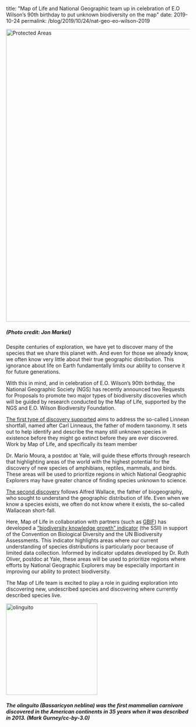 title: "Map of Life and National Geographic team up in celebration of E.O Wilson’s 90th birthday to put unknown biodiversity on the map"
date: 2019-10-24
permalink: /blog/2019/10/24/nat-geo-eo-wilson-2019


<div class="row padded">
    <div class="col-md-12 padded imgWrapper">
        <div class="center-block">
        <img class="center-block" alt="Protected Areas" src="https://mapoflife.github.io/landing/assets/content_static/blog/2019-10-24/image1.jpg" width="800px" />
        <div class="caption centered"><h5><em>(Photo credit: Jon Markel)</em></h5></div>
        </div>
    </div>
</div>

Despite centuries of exploration, we have yet to discover many of the species that we share this planet with. And even for those we already know, we often know very little about their true geographic distribution. This ignorance about life on Earth fundamentally limits our ability to conserve it for future generations.

With this in mind, and in celebration of E.O. Wilson’s 90th birthday, the National Geographic Society (NGS) has recently announced two Requests for Proposals to promote two major types of biodiversity discoveries which will be guided by research conducted by the Map of Life, supported by the NGS and E.O. Wilson Biodiversity Foundation.

[The first type of discovery supported](https://www.nationalgeographic.org/funding-opportunities/grants/what-we-fund/biodiversity-exploration-and-discovery/) aims to address the so-called Linnean shortfall, named after Carl Linneaus, the father of modern taxonomy. It sets out to help identify and describe the many still unknown species in existence before they might go extinct before they are ever discovered. Work by Map of Life, and specifically its team member 

Dr. Mario Moura, a postdoc at Yale, will guide these efforts through research that highlighting areas of the world with the highest potential for the discovery of new species of amphibians, reptiles, mammals, and birds. These areas will be used to prioritize regions in which National Geographic Explorers may have greater chance of finding species unknown to science.

[The second discovery](https://www.nationalgeographic.org/funding-opportunities/grants/what-we-fund/citizen-science-species-discovery/) follows Alfred Wallace, the father of biogeography, who sought to understand the geographic distribution of life. Even when we know a species exists, we often do not know where it exists, the so-called Wallacean short-fall. 

Here, Map of Life in collaboration with partners (such as [GBIF](https://www.gbif.org/)) has developed a [“biodiversity knowledge growth” indicator](https://mol.org/indicators/coverage) (the SSII) in support of the Convention on Biological Diversity and the UN Biodiversity Assessments. This indicator highlights areas where our current understanding of species distributions is particularly poor because of limited data collection. Informed by indicator updates developed by Dr. Ruth Oliver, postdoc at Yale, these areas will be used to prioritize regions where efforts by National Geographic Explorers may be especially important in improving our ability to protect biodiversity.

The Map of Life team is excited to play a role in guiding exploration into discovering new, undescribed species and discovering where currently described species live.

<div class="row padded">
    <div class="col-md-12 padded imgWrapper">
        <div class="center-block">
        <img class="center-block" alt="olinguito" src="https://mapoflife.github.io/landing/assets/content_static/blog/2019-10-24/image2.png" width="250px" />
        <div class="caption centered"><h5>The olinguito (<em>Bassaricyon neblina</em>) was the first mammalian carnivore discovered in the American continents in 35 years when it was described in 2013. <em>(Mark Gurney/cc-by-3.0)</em></h5></div>
        </div>
    </div>
</div>